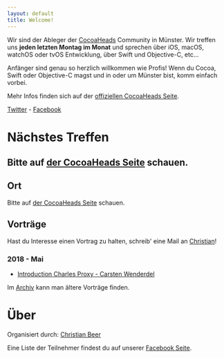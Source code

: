 ```yaml
---
layout: default
title: Welcome!
---
```


Wir sind der Ableger der [CocoaHeads](http://www.cocoaheads.org) Community in Münster. Wir treffen uns **jeden letzten Montag im Monat** und sprechen über iOS, macOS, watchOS oder tvOS Entwicklung, über Swift und Objective-C, etc...

Anfänger sind genau so herzlich willkommen wie Profis! Wenn du Cocoa, Swift oder Objective-C magst und in oder um Münster bist, komm einfach vorbei.

Mehr Infos finden sich auf der <a href="http://cocoaheads.org:8106/de/Muenster/index.html">offiziellen CocoaHeads Seite</a>.

<!--  id="social-buttons" -->
<div class="container-fluid">
	<a class="twitter" href="https://twitter.com/cocoaheads_ms"><span class="title">Twitter</span></a>
	 - 
	<a class="vimeo" href="https://www.facebook.com/groups/cocoaheads.ms/"><span clasS="title">Facebook</span></a> 
	<div class="clear"></div>
</div>

# Nächstes Treffen

<h2 class="meeting upcoming" id="nextMeeting">Bitte auf <a href="http://cocoaheads.org:8106/de/Muenster/index.html">der CocoaHeads Seite</a> schauen.</h2>

<script language="JavaScript">
function _ical_callback(event) {
  var nextMeeting = document.getElementById("nextMeeting");
  nextMeeting.textContent = "" + event.startDate + " at " + event.location;
}
loadICal(_ical_callback);
</script>

## Ort

Bitte auf <a href="http://cocoaheads.org:8106/de/Muenster/index.html">der CocoaHeads Seite</a> schauen.

<!--<address><a href="https://www.warpzone.ms/wiki/newbiebereich:besuch">WarpZone.ms</a><br/>
Am Hawerkamp<br/>
Münster<br/>
</address>
(<a href="https://www.google.de/maps/place/warpzone+e.V./@51.944511,7.63893">map</a>)
-->
<!-- <address><a href="https://www.facebook.com/stullenschmiede/info?tab=page_info">Café Dreiklang</a><br/>
Wolbecker Straße 38<br/>
48155 Münster<br/>
</address>
(<a href="https://www.google.com/maps/place/Wolbecker+Str.+38,+48155+Münster,+Germany/@51.9574967,7.6398686,17z/data=!3m1!4b1!4m2!3m1!1s0x47b9bad8f0000673:0xf2987a2491b207cd">map</a>)
-->

<!--<address><a href="https://www.google.com/maps/place/Früh+Bis+Spät/@51.961794,7.633094,17z/data=!3m1!4b1!4m2!3m1!1s0x47b9bae7be7a8a05:0xef38ea6ffd59a6f2">Früh bis Spät</a><br/>
Alter Steinweg 31<br/>
48143 Münster<br/>
</address>
(<a href="https://www.google.com/maps/place/Früh+Bis+Spät/@51.961794,7.633094,17z/data=!3m1!4b1!4m2!3m1!1s0x47b9bae7be7a8a05:0xef38ea6ffd59a6f2">map</a>)-->

## Vorträge

<div id="talk-survey" class="drop-shadow lifted">
    Hast du Interesse einen Vortrag zu halten, schreib' eine Mail an <a href="mailto:cocoaheads-ms@chbeer.de">Christian</a>!
</div>


### 2018 - Mai

* [Introduction Charles Proxy - Carsten Wenderdel](talks/201805_Carsten_Wenderdel_Charles-Proxy.pdf)

Im [Archiv](talks-archive.html) kann man ältere Vorträge finden.

<!--
# Vergangene Treffen

* Apple Event (live) "Spring Forward." - [RSVP](https://www.facebook.com/events/1571788669765074/)


 -->

# Über

Organisiert durch: [Christian Beer](http://chbeer.de)

Eine Liste der Teilnehmer findest du auf unserer [Facebook Seite](https://www.facebook.com/groups/cocoaheads.ms/).
